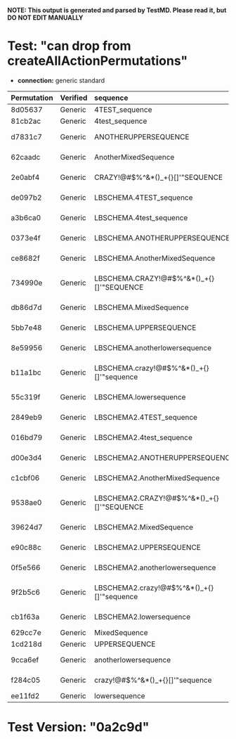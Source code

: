 **NOTE: This output is generated and parsed by TestMD. Please read it, but DO NOT EDIT MANUALLY**

# Test: "can drop from createAllActionPermutations" #

- **connection:** generic standard

| Permutation | Verified | sequence                                   | OPERATIONS
| :---------- | :------- | :----------------------------------------- | :------
| 8d05637     | Generic  | 4TEST_sequence                             | **plan**: DROP SEQUENCE "4TEST_sequence"
| 81cb2ac     | Generic  | 4test_sequence                             | **plan**: DROP SEQUENCE "4test_sequence"
| d7831c7     | Generic  | ANOTHERUPPERSEQUENCE                       | **plan**: DROP SEQUENCE "ANOTHERUPPERSEQUENCE"
| 62caadc     | Generic  | AnotherMixedSequence                       | **plan**: DROP SEQUENCE "AnotherMixedSequence"
| 2e0abf4     | Generic  | CRAZY!@#\$%^&*()_+{}[]'"SEQUENCE           | **plan**: DROP SEQUENCE "CRAZY!@#\$%^&*()_+{}[]'""SEQUENCE"
| de097b2     | Generic  | LBSCHEMA.4TEST_sequence                    | **plan**: DROP SEQUENCE "LBSCHEMA"."4TEST_sequence"
| a3b6ca0     | Generic  | LBSCHEMA.4test_sequence                    | **plan**: DROP SEQUENCE "LBSCHEMA"."4test_sequence"
| 0373e4f     | Generic  | LBSCHEMA.ANOTHERUPPERSEQUENCE              | **plan**: DROP SEQUENCE "LBSCHEMA"."ANOTHERUPPERSEQUENCE"
| ce8682f     | Generic  | LBSCHEMA.AnotherMixedSequence              | **plan**: DROP SEQUENCE "LBSCHEMA"."AnotherMixedSequence"
| 734990e     | Generic  | LBSCHEMA.CRAZY!@#\$%^&*()_+{}[]'"SEQUENCE  | **plan**: DROP SEQUENCE "LBSCHEMA"."CRAZY!@#\$%^&*()_+{}[]'""SEQUENCE"
| db86d7d     | Generic  | LBSCHEMA.MixedSequence                     | **plan**: DROP SEQUENCE "LBSCHEMA"."MixedSequence"
| 5bb7e48     | Generic  | LBSCHEMA.UPPERSEQUENCE                     | **plan**: DROP SEQUENCE "LBSCHEMA"."UPPERSEQUENCE"
| 8e59956     | Generic  | LBSCHEMA.anotherlowersequence              | **plan**: DROP SEQUENCE "LBSCHEMA"."anotherlowersequence"
| b11a1bc     | Generic  | LBSCHEMA.crazy!@#\$%^&*()_+{}[]'"sequence  | **plan**: DROP SEQUENCE "LBSCHEMA"."crazy!@#\$%^&*()_+{}[]'""sequence"
| 55c319f     | Generic  | LBSCHEMA.lowersequence                     | **plan**: DROP SEQUENCE "LBSCHEMA"."lowersequence"
| 2849eb9     | Generic  | LBSCHEMA2.4TEST_sequence                   | **plan**: DROP SEQUENCE "LBSCHEMA2"."4TEST_sequence"
| 016bd79     | Generic  | LBSCHEMA2.4test_sequence                   | **plan**: DROP SEQUENCE "LBSCHEMA2"."4test_sequence"
| d00e3d4     | Generic  | LBSCHEMA2.ANOTHERUPPERSEQUENCE             | **plan**: DROP SEQUENCE "LBSCHEMA2"."ANOTHERUPPERSEQUENCE"
| c1cbf06     | Generic  | LBSCHEMA2.AnotherMixedSequence             | **plan**: DROP SEQUENCE "LBSCHEMA2"."AnotherMixedSequence"
| 9538ae0     | Generic  | LBSCHEMA2.CRAZY!@#\$%^&*()_+{}[]'"SEQUENCE | **plan**: DROP SEQUENCE "LBSCHEMA2"."CRAZY!@#\$%^&*()_+{}[]'""SEQUENCE"
| 39624d7     | Generic  | LBSCHEMA2.MixedSequence                    | **plan**: DROP SEQUENCE "LBSCHEMA2"."MixedSequence"
| e90c88c     | Generic  | LBSCHEMA2.UPPERSEQUENCE                    | **plan**: DROP SEQUENCE "LBSCHEMA2"."UPPERSEQUENCE"
| 0f5e566     | Generic  | LBSCHEMA2.anotherlowersequence             | **plan**: DROP SEQUENCE "LBSCHEMA2"."anotherlowersequence"
| 9f2b5c6     | Generic  | LBSCHEMA2.crazy!@#\$%^&*()_+{}[]'"sequence | **plan**: DROP SEQUENCE "LBSCHEMA2"."crazy!@#\$%^&*()_+{}[]'""sequence"
| cb1f63a     | Generic  | LBSCHEMA2.lowersequence                    | **plan**: DROP SEQUENCE "LBSCHEMA2"."lowersequence"
| 629cc7e     | Generic  | MixedSequence                              | **plan**: DROP SEQUENCE "MixedSequence"
| 1cd218d     | Generic  | UPPERSEQUENCE                              | **plan**: DROP SEQUENCE "UPPERSEQUENCE"
| 9cca6ef     | Generic  | anotherlowersequence                       | **plan**: DROP SEQUENCE "anotherlowersequence"
| f284c05     | Generic  | crazy!@#\$%^&*()_+{}[]'"sequence           | **plan**: DROP SEQUENCE "crazy!@#\$%^&*()_+{}[]'""sequence"
| ee11fd2     | Generic  | lowersequence                              | **plan**: DROP SEQUENCE "lowersequence"

# Test Version: "0a2c9d" #